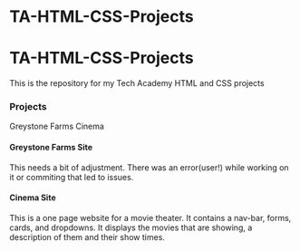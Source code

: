 # TA-HTML-CSS-Projects
<h1>TA-HTML-CSS-Projects</h1>
This is the repository for my Tech Academy HTML and CSS projects

<h3>Projects</h3>
<a href"https://github.com/GreystoneV/TA-HTML-CSS-Projects/tree/master/Project">Greystone Farms</a>
<a href"https://github.com/GreystoneV/TA-HTML-CSS-Projects/tree/master/bootstrap4_project">Cinema</a>

<h4>Greystone Farms Site</h4>
<p>This needs a bit of adjustment. There was an error(user!) while working on it or commiting that led to issues.</p>

<h4>Cinema Site</h4>
<p>This is a one page website for a movie theater. It contains a nav-bar, forms, cards, and dropdowns. It displays the movies that are showing, a description of them and their show times.</p>
